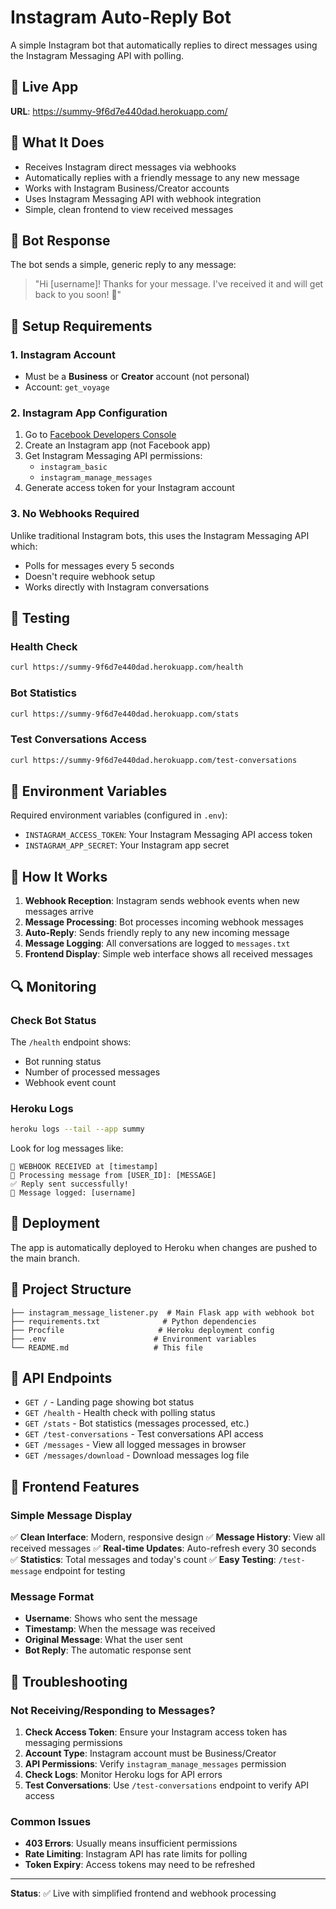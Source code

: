 # Instagram Auto-Reply Bot

A simple Instagram bot that automatically replies to direct messages using the Instagram Messaging API with polling.

## 🚀 Live App

**URL**: https://summy-9f6d7e440dad.herokuapp.com/

## 📱 What It Does

- Receives Instagram direct messages via webhooks
- Automatically replies with a friendly message to any new message
- Works with Instagram Business/Creator accounts
- Uses Instagram Messaging API with webhook integration
- Simple, clean frontend to view received messages

## 🤖 Bot Response

The bot sends a simple, generic reply to any message:

> "Hi [username]! Thanks for your message. I've received it and will get back to you soon! 🤖"

## 🔧 Setup Requirements

### 1. Instagram Account
- Must be a **Business** or **Creator** account (not personal)
- Account: `get_voyage`

### 2. Instagram App Configuration
1. Go to [Facebook Developers Console](https://developers.facebook.com/)
2. Create an Instagram app (not Facebook app)
3. Get Instagram Messaging API permissions:
   - `instagram_basic`
   - `instagram_manage_messages`
4. Generate access token for your Instagram account

### 3. No Webhooks Required
Unlike traditional Instagram bots, this uses the Instagram Messaging API which:
- Polls for messages every 5 seconds
- Doesn't require webhook setup
- Works directly with Instagram conversations

## 🧪 Testing

### Health Check
```bash
curl https://summy-9f6d7e440dad.herokuapp.com/health
```

### Bot Statistics
```bash
curl https://summy-9f6d7e440dad.herokuapp.com/stats
```

### Test Conversations Access
```bash
curl https://summy-9f6d7e440dad.herokuapp.com/test-conversations
```

## 📝 Environment Variables

Required environment variables (configured in `.env`):
- `INSTAGRAM_ACCESS_TOKEN`: Your Instagram Messaging API access token
- `INSTAGRAM_APP_SECRET`: Your Instagram app secret

## 🔄 How It Works

1. **Webhook Reception**: Instagram sends webhook events when new messages arrive
2. **Message Processing**: Bot processes incoming webhook messages
3. **Auto-Reply**: Sends friendly reply to any new incoming message
4. **Message Logging**: All conversations are logged to `messages.txt`
5. **Frontend Display**: Simple web interface shows all received messages

## 🔍 Monitoring

### Check Bot Status
The `/health` endpoint shows:
- Bot running status
- Number of processed messages
- Webhook event count

### Heroku Logs
```bash
heroku logs --tail --app summy
```

Look for log messages like:
```
🔔 WEBHOOK RECEIVED at [timestamp]
📨 Processing message from [USER_ID]: [MESSAGE]
✅ Reply sent successfully!
📝 Message logged: [username]
```

## 🚀 Deployment

The app is automatically deployed to Heroku when changes are pushed to the main branch.

## 📁 Project Structure

```
├── instagram_message_listener.py  # Main Flask app with webhook bot
├── requirements.txt              # Python dependencies
├── Procfile                     # Heroku deployment config
├── .env                        # Environment variables
└── README.md                   # This file
```

## 🔗 API Endpoints

- `GET /` - Landing page showing bot status
- `GET /health` - Health check with polling status
- `GET /stats` - Bot statistics (messages processed, etc.)
- `GET /test-conversations` - Test conversations API access
- `GET /messages` - View all logged messages in browser
- `GET /messages/download` - Download messages log file

## 🎨 Frontend Features

### Simple Message Display
✅ **Clean Interface**: Modern, responsive design
✅ **Message History**: View all received messages
✅ **Real-time Updates**: Auto-refresh every 30 seconds
✅ **Statistics**: Total messages and today's count
✅ **Easy Testing**: `/test-message` endpoint for testing

### Message Format
- **Username**: Shows who sent the message
- **Timestamp**: When the message was received
- **Original Message**: What the user sent
- **Bot Reply**: The automatic response sent

## 🔧 Troubleshooting

### Not Receiving/Responding to Messages?

1. **Check Access Token**: Ensure your Instagram access token has messaging permissions
2. **Account Type**: Instagram account must be Business/Creator
3. **API Permissions**: Verify `instagram_manage_messages` permission
4. **Check Logs**: Monitor Heroku logs for API errors
5. **Test Conversations**: Use `/test-conversations` endpoint to verify API access

### Common Issues

- **403 Errors**: Usually means insufficient permissions
- **Rate Limiting**: Instagram API has rate limits for polling
- **Token Expiry**: Access tokens may need to be refreshed

---

**Status**: ✅ Live with simplified frontend and webhook processing
